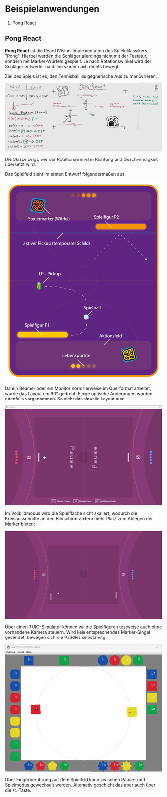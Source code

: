 # Beispielanwendungen

1. [Pong React](#pong-react)

## Pong React

**Pong React** ist die ReacTIVision-Implementation des Spieleklassikers "Pong". Hierbei
werden die Schläger allerdings nicht mit der Tastatur, sondern mit Marker-Würfeln gespielt.
Je nach Rotationswinkel wird der Schläger entweder nach links oder nach rechts bewegt.

Ziel des Spiels ist es, den Tennisball ins gegnerische Aus zu manövrieren.

![draft_pong_react_230327-01.png](./assets/images/sketch/draft_pong_react_230327-01.png)

Die Skizze zeigt, wie der Rotationswinkel in Richtung und Geschwindigkeit übersetzt wird.

Das Spielfeld sieht im ersten Entwurf folgendermaßen aus:

![draft_pong_react_hui_230327-01.png](./assets/images/sketch/draft_pong_react_hui_230327-01.png)

Da ein Beamer oder ein Monitor normalerweise im Querformat arbeitet, wurde das Layout um 90° gedreht.
Einige optische Änderungen wurden ebenfalls vorgenommen. So sieht das aktuelle Layout aus:

![img.png](img.png)

Im Vollbildmodus wird die Spielfläche nicht skaliert, wodurch die Kreisausschnitte an den
Bildschirmrändern mehr Platz zum Ablegen der Marker bieten:

![img_1.png](img_1.png)

Über einen TUIO-Simulator können wir die Spielfiguren testweise auch
ohne vorhandene Kamera steuern. Wird kein entsprechendes Marker-Singal
gesendet, bewegen sich die Paddles selbständig.

![img_2.png](img_2.png)

Über Fingerberührung auf dem Spielfeld kann zwischen Pause- und Spielmodus
gewechselt werden. Alternativ geschieht das aber auch über die ``F1``-Taste.

